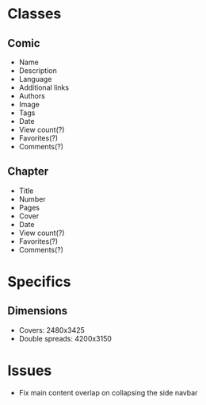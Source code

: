 # Classes
## Comic
* Name
* Description
* Language
* Additional links
* Authors
* Image
* Tags
* Date
* View count(?)
* Favorites(?)
* Comments(?)
## Chapter
* Title
* Number
* Pages
* Cover
* Date
* View count(?)
* Favorites(?)
* Comments(?)
# Specifics
## Dimensions
- Covers: 2480x3425
- Double spreads: 4200x3150
# Issues
- Fix main content overlap on collapsing the side navbar